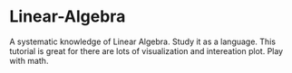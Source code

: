 # Linear-Algebra

A systematic knowledge of Linear Algebra. Study it as a language. This tutorial is great for there are lots of visualization and intereation plot. Play with math.
